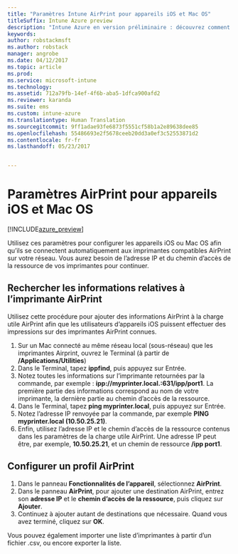 ```yaml
---
title: "Paramètres Intune AirPrint pour appareils iOS et Mac OS"
titleSuffix: Intune Azure preview
description: "Intune Azure en version préliminaire : découvrez comment utiliser Intune pour connecter automatiquement des appareils iOS et Mac OS à des imprimantes compatibles AirPrint."
keywords: 
author: robstackmsft
ms.author: robstack
manager: angrobe
ms.date: 04/12/2017
ms.topic: article
ms.prod: 
ms.service: microsoft-intune
ms.technology: 
ms.assetid: 712a79fb-14ef-4f6b-aba5-1dfca900afd2
ms.reviewer: karanda
ms.suite: ems
ms.custom: intune-azure
ms.translationtype: Human Translation
ms.sourcegitcommit: 9ff1adae93fe6873f5551cf58b1a2e89638dee85
ms.openlocfilehash: 55486693e2f5678ceeb20dd3a0ef3c52553871d2
ms.contentlocale: fr-fr
ms.lasthandoff: 05/23/2017


---
```


# <a name="airprint-settings-for-ios-and-macos-devices"></a>Paramètres AirPrint pour appareils iOS et Mac OS

[!INCLUDE[azure_preview](./includes/azure_preview.md)]

Utilisez ces paramètres pour configurer les appareils iOS ou Mac OS afin qu’ils se connectent automatiquement aux imprimantes compatibles AirPrint sur votre réseau. Vous aurez besoin de l’adresse IP et du chemin d’accès de la ressource de vos imprimantes pour continuer.

## <a name="find-airprint-printer-information"></a>Rechercher les informations relatives à l’imprimante AirPrint

Utilisez cette procédure pour ajouter des informations AirPrint à la charge utile AirPrint afin que les utilisateurs d’appareils iOS puissent effectuer des impressions sur des imprimantes AirPrint connues.

1. Sur un Mac connecté au même réseau local (sous-réseau) que les imprimantes Airprint, ouvrez le Terminal (à partir de **/Applications/Utilities**)
2. Dans le Terminal, tapez **ippfind**, puis appuyez sur Entrée.
3. Notez toutes les informations sur l’imprimante retournées par la commande, par exemple : **ipp://myprinter.local.:631/ipp/port1**. La première partie des informations correspond au nom de votre imprimante, la dernière partie au chemin d’accès de la ressource.
4. Dans le Terminal, tapez **ping myprinter.local**, puis appuyez sur Entrée.
5. Notez l’adresse IP renvoyée par la commande, par exemple **PING myprinter.local (10.50.25.21)**.
6. Enfin, utilisez l’adresse IP et le chemin d’accès de la ressource contenus dans les paramètres de la charge utile AirPrint. Une adresse IP peut être, par exemple, **10.50.25.21**, et un chemin de ressource **/ipp port1**.

## <a name="configure-an-airprint-profile"></a>Configurer un profil AirPrint

1. Dans le panneau **Fonctionnalités de l’appareil**, sélectionnez **AirPrint**.
2. Dans le panneau **AirPrint**, pour ajouter une destination AirPrint, entrez son **adresse IP** et le **chemin d’accès de la ressource**, puis cliquez sur **Ajouter**.
3. Continuez à ajouter autant de destinations que nécessaire. Quand vous avez terminé, cliquez sur **OK**.

Vous pouvez également importer une liste d’imprimantes à partir d’un fichier .csv, ou encore exporter la liste.


